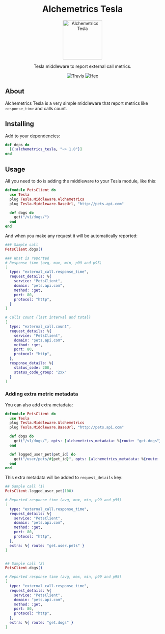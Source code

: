 <h1 align="center">Alchemetrics Tesla</h1>

<p align="center">
  <img alt="Alchemetrics Tesla" src="https://github.com/globocom/alchemetrics_tesla/blob/master/assets/alchemetrics_tesla.png?raw=true" width="128">
</p>

<p align="center">
  Tesla middleware to report external call metrics.
</p>

<p align="center">
  <a href="https://travis-ci.org/globocom/alchemetrics_tesla">
    <img alt="Travis" src="https://travis-ci.org/globocom/alchemetrics_tesla.svg">
  </a>
  <a href="https://hex.pm/packages/alchemetrics_tesla">
    <img alt="Hex" src="https://img.shields.io/hexpm/dt/alchemetrics_tesla.svg">
  </a>
</p>

## About
Alchemetrics Tesla is a very simple middleware that report metrics like `response_time` and calls count.


## Installing
Add to your dependencies:
```elixir
def deps do
  [{:alchemetrics_tesla, "~> 1.0"}]
end
```

## Usage
All you need to do is adding the middleware to your Tesla module, like this:

```elixir
defmodule PetsClient do
  use Tesla
  plug Tesla.Middleware.Alchemetrics
  plug Tesla.Middleware.BaseUrl, "http://pets.api.com"

  def dogs do
    get("/v1/dogs/")
  end
end
```

And when you make any request it will be automatically reported:
```elixir
### Sample call
PetsClient.dogs()

### What is reported
# Response time (avg, max, min, p99 and p95)
[
  type: "external_call.response_time",
  request_details: %{
    service: "PetsClient",
    domain: "pets.api.com",
    method: :get,
    port: 80,
    protocol: "http",
  }
]

# Calls count (last interval and total)
[
  type: "external_call.count",
  request_details: %{
    service: "PetsClient",
    domain: "pets.api.com",
    method: :get,
    port: 80,
    protocol: "http",
  },
  response_details: %{
    status_code: 200,
    status_code_group: "2xx"
  }
]
```

### Adding extra metric metadata
You can also add extra metadata:

```elixir
defmodule PetsClient do
  use Tesla
  plug Tesla.Middleware.Alchemetrics
  plug Tesla.Middleware.BaseUrl, "http://pets.api.com"

  def dogs do
    get("/v1/dogs/", opts: [alchemetrics_metadata: %{route: "get.dogs"}])
  end

  def logged_user_pet(pet_id) do
    get("/user/pets/#{pet_id}", opts: [alchemetrics_metadata: %{route: "get.user.pets.show"}])
  end
end
```

This extra metadata will be added to `request_details` key:
```elixir
## Sample call (1)
PetsClient.logged_user_pet(100)

# Reported response time (avg, max, min, p99 and p95)
[
  type: "external_call.response_time",
  request_details: %{
    service: "PetsClient",
    domain: "pets.api.com",
    method: :get,
    port: 80,
    protocol: "http",
  },
  extra: %{ route: "get.user.pets" }
]


## Sample call (2)
PetsClient.dogs()

# Reported response time (avg, max, min, p99 and p95)
[
  type: "external_call.response_time",
  request_details: %{
    service: "PetsClient",
    domain: "pets.api.com",
    method: :get,
    port: 80,
    protocol: "http",
  },
  extra: %{ route: "get.dogs" }
]
```
